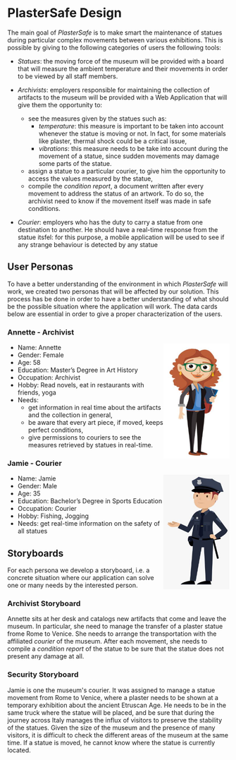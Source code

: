 # PlasterSafe Design
The main goal of *PlasterSafe* is to make smart the maintenance of statues during particular complex movements between various exhibitions.
This is possible by giving to the following categories of users the following tools:
- *Statues*: the moving force of the museum will be provided with a board that will measure the ambient temperature and their movements in order to be viewed by all staff members.
- *Archivists*: employers responsible for maintaining the collection of artifacts to the museum will be provided with a Web Application that will give them the opportunity to: 
  - see the measures given by the statues such as:
    - *temperature*: this measure is important to be taken into account whenever the statue is moving or not. In fact, for some materials like plaster, thermal shock could be a critical issue,
    - *vibrations*: this measure needs to be take into account during the movement of a statue, since sudden movements may damage some parts of the statue. 
  - assign a statue to a particular courier, to give him the opportunity to access the values measured by the statue,
  - compile the *condition report*, a document written after every movement to address the status of an artwork. To do so, the archivist need to know if the movement itself was made in safe conditions.  
  
- *Courier*: employers who has the duty to carry a statue from one destination to another. He should have a real-time response from the statue itsfel: for this purpose, a mobile application will be used to see if any strange behaviour is detected by any statue 

## User Personas
To have a better understanding of the environment in which *PlasterSafe* will work, we created two personas that will be affected by our solution. This process has be done in order to have a better understanding of what should be the possible situation where the application will work. The data cards below are essential in order to give a proper characterization of the users. 
### Annette - Archivist
<img src="images/archivist.JPG" alt="archivist"
	title="archivist" width="150" height="260" align="right"/>
- Name: Annette
- Gender: Female
- Age: 58
- Education: Master’s Degree in Art History
- Occupation: Archivist
- Hobby: Read novels, eat in restaurants with friends, yoga
- Needs: 
  - get information in real time about the artifacts and the collection in general,
  - be aware that every art piece, if moved, keeps perfect conditions, 
  - give permissions to couriers to see the measures retrieved by statues in real-time.
### Jamie - Courier
<img src="images/security.JPG" alt="archivist"
	title="archivist" width="150" height="260" align="right"/>
- Name: Jamie
- Gender: Male
- Age: 35
- Education: Bachelor’s Degree in Sports Education
- Occupation: Courier
- Hobby: Fishing, Jogging
- Needs: get real-time information on the safety of all statues

## Storyboards
For each persona we develop a storyboard, i.e. a concrete situation where our application can solve one or many needs by the interested person.

### Archivist Storyboard
Annette sits at her desk and catalogs new artifacts that come and leave the museum. In particular, she need to manage the transfer of a plaster statue frome Rome to Venice. She needs to arrange the transportation with the affiliated *courier* of the museum. After each movement, she needs to compile a *condition report* of the statue to be sure that the statue does not present any damage at all. 
### Security Storyboard
Jamie is one the museum's courier. It was assigned to manage a statue movement from Rome to Venice, where a plaster needs to be shown at a temporary exhibition about the ancient Etruscan Age. He needs to be in the same truck where the statue will be placed, and be sure that during the journey across Italy  manages the influx of visitors to preserve the stability of the statues. Given the size of the museum and the presence of many visitors, it is difficult to check the different areas of the museum at the same time. If a statue is moved, he cannot know where the statue is currently located.



